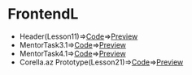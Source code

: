 # FrontendL
 - Header(Lesson11)=>[Code](https://github.com/RavanM/FrontendL/tree/main/Lesson11)=>[Preview](https://codepen.io/ravanm/pen/abYRgvz)
 - MentorTask3.1=>[Code](https://github.com/RavanM/FrontendL/tree/main/MentorTask3.1)=>[Preview](https://codepen.io/ravanm/pen/WNzYpMv)
 - MentorTask4.1=>[Code](https://github.com/RavanM/FrontendL/tree/main/MentorTask4.1)=>[Preview](https://codepen.io/ravanm/pen/JjLxWOW)
 - Corella.az Prototype(Lesson21)=>[Code](https://github.com/RavanM/FrontendL/tree/main/Lesson21)=>[Preview](https://codepen.io/ravanm/pen/dyeryYO)

